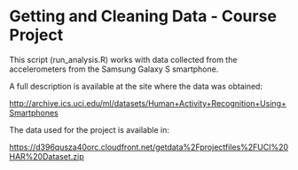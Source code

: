 # Getting and Cleaning Data - Course Project


This script (run_analysis.R) works with data collected from the accelerometers from the Samsung Galaxy S smartphone.

A full description is available at the site where the data was obtained: 

http://archive.ics.uci.edu/ml/datasets/Human+Activity+Recognition+Using+Smartphones 

The data used for the project is available in: 

https://d396qusza40orc.cloudfront.net/getdata%2Fprojectfiles%2FUCI%20HAR%20Dataset.zip 

